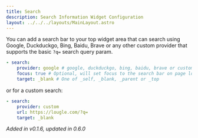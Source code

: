 ```yaml
---
title: Search
description: Search Information Widget Configuration
layout: ../../../layouts/MainLayout.astro
---
```


You can add a search bar to your top widget area that can search using Google, Duckduckgo, Bing, Baidu, Brave or any other custom provider that supports the basic `?q=` search query param.

```yaml
- search:
    provider: google # google, duckduckgo, bing, baidu, brave or custom
    focus: true # Optional, will set focus to the search bar on page load
    target: _blank # One of _self, _blank, _parent or _top
```

or for a custom search:

```yaml
- search:
    provider: custom
    url: https://lougle.com/?q=
    target: _blank
```

*Added in v0.1.6, updated in 0.6.0*
